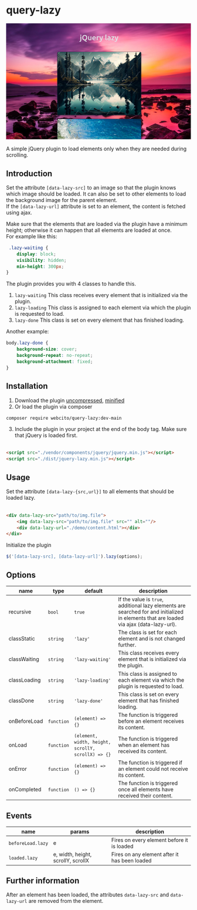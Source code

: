 # query-lazy

![header](./demo/img/jquery-lazy.png)

A simple jQuery plugin to load elements only when they are needed during scrolling.

## Introduction

Set the attribute `[data-lazy-src]` to an image so that the plugin knows which image should be loaded. It can also be
set to other elements to load the background image for the parent element.  
If the `[data-lazy-url]` attribute is set to an element, the content is fetched using ajax.

Make sure that the elements that are loaded via the plugin have a minimum height;
otherwise it can happen that all elements are loaded at once.  
For example like this:

```css
 .lazy-waiting {
    display: block;
    visibility: hidden;
    min-height: 300px;
}
```

The plugin provides you with 4 classes to handle this.

1. `lazy-waiting` This class receives every element that is initialized via the plugin.
2. `lazy-loading` This class is assigned to each element via which the plugin is requested to load.
3. `lazy-done` This class is set on every element that has finished loading.

Another example:

```css
body.lazy-done {
    background-size: cover;
    background-repeat: no-repeat;
    background-attachment: fixed;
}
```

## Installation

1. Download the plugin [uncompressed](./dist/jquery-lazy.js), [minified](./dist/jquery-lazy.min.js)
2. Or load the plugin via composer

```shell
composer require webcito/query-lazy:dev-main
```

3. Include the plugin in your project at the end of the body tag. Make sure that jQuery is loaded first.

```html

<script src="./vendor/components/jquery/jquery.min.js"></script>
<script src="./dist/jquery-lazy.min.js"></script>
```

## Usage

Set the attribute `[data-lazy-{src,url}]` to all elements that should be loaded lazy.

```html

<div data-lazy-src="path/to/img.file">
    <img data-lazy-src="path/to/img.file" src="" alt=""/>
    <div data-lazy-url="./demo/content.html"></div>
</div>
```

Initialize the plugin

```js
$('[data-lazy-src], [data-lazy-url]').lazy(options);
```

## Options

| name         | type       | default                                            | description                                                                                                                             |
|--------------|------------|----------------------------------------------------|-----------------------------------------------------------------------------------------------------------------------------------------|
| recursive    | `bool`     | `true`                                             | If the value is `true`, additional lazy elements are searched for and initialized in elements that are loaded via ajax (data-lazy-url). |
| classStatic  | `string`   | `'lazy'`                                           | The class is set for each element and is not changed further.                                                                           |
| classWaiting | `string`   | `'lazy-waiting'`                                   | This class receives every element that is initialized via the plugin.                                                                   |
| classLoading | `string`   | `'lazy-loading'`                                   | This class is assigned to each element via which the plugin is requested to load.                                                       |
| classDone    | `string`   | `'lazy-done'`                                      | This class is set on every element that has finished loading.                                                                           |
| onBeforeLoad | `function` | `(element) => {}`                                  | The function is triggered before an element receives its content.                                                                       |
| onLoad       | `function` | `(element, width, height, scrollY, scrollX) => {}` | The function is triggered when an element has received its content.                                                                     |
| onError      | `function` | `(element) => {}`                                  | The function is triggered if an element could not receive its content.                                                                  |
| onCompleted  | `function` | `() => {}`                                         | The function is triggered once all elements have received their content.                                                                |

## Events

| name              | params                             | description                                   |
|-------------------|------------------------------------|-----------------------------------------------|
| `beforeLoad.lazy` | e                                  | Fires on every element before it is loaded    |
| `loaded.lazy`     | e, width, height, scrollY, scrollX | Fires on any element after it has been loaded |

## Further information

After an element has been loaded, the attributes `data-lazy-src` and `data-lazy-url` are removed from the element.